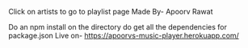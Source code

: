 Click on artists to go to playlist page
Made By- Apoorv Rawat

Do an npm install on the directory do get all the dependencies for package.json
Live on-
https://apoorvs-music-player.herokuapp.com/


